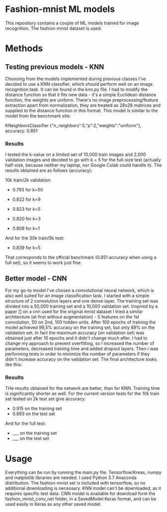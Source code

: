 # Fashion-mnist ML models

This repository contains a couple of ML models trained for image recognition. 
The fashion-mnist dataset is used. 

# Methods 

## Testing previous models - KNN

Choosing from the models implemented during previous classes I've decided to use
a KNN classifier, which should perform well on an image recognition task.
It can be found in the knn.py file. I had to modify the distance function so that it fits
new data - it's a simple Euclidean distance function, the weights are uniform. There's no image 
preprocessing/feature extraction apart from normalization, 
they are treated as 28x28 matrices and supplied to the distance function in this format.
This model is similar to the model from the benchmark site:

KNeighborsClassifier {"n_neighbors":5,"p":2,"weights":"uniform"}, accuracy: 0.851  

### Results

I tested the k-value on a limited set of 10,000 train images and 2,000 validation images
and decided to go with k = 5 for the full-size test (actually half-size, because neither my laptop, nor Google Colab could handle it). 
The results obtained are as follows (accuracy):

10k train/2k validation:

- 0.793 for k=50

- 0.822 for k=9

- 0.823 for k=5

- 0.820 for k=3

- 0.808 for k=1

And for the 30k train/5k test:

- 0.839 for k=5

That corresponds to the official benchmark (0.851 accuracy when using a full set), so it seems to work just fine.

## Better model - CNN

For my go-to model I've chosen a convolutional neural network, which is also well suited for an image 
classification task. I started with a simple structure of 2 convolution layers and one dense layer. The training 
set was divided into a 50,000 training set and a 10,000 validation set. Inspired by a paper [] on a cnn used 
for the original mnist dataset I tried a similar architecture (at first without augmentation) - 5 features on the 1st convolution, 50 on 2nd,
100 hidden units. After 100 epochs of training the model achieved 99,5% accuracy on the training set, but only
89% on the validation set. In fact the maximum accuracy (on validation set) was obtained just after 10 epochs
and it didn't change much after. I had to change my approach to prevent overfitting, so I increased the number of parameters, 
decreased training time and added dropout layers. Then i was performing tests in order to minimize the number of 
parameters if they didn't increase accuracy on the validation set. The final architecture looks like this:

### Results

THe results obtained for the network are better, than for KNN. Training time is significantly shorter as well.
For the current version tests for the 10k train set tested on 2k test set give accuracy:

- 0.915 on the training set
- 0.893 on the test set

And for the full test:

- ___ on the training set
- ___ on the test set

# Usage 

Everything can be run by running the main.py file. Tensorflow/Kreas, numpy and matplotlib libraries
are needed. I used Python 3.7 Anaconda distribution. The fashion-mnist set is included with tensorflow, 
so no additional downloading is necessary. KNN model can't be downloaded, 
as it requires specific test data. CNN model is available for download form the fashion_mnist_conv_net folder,
in a SavedModel Keras format, and can be used easily in Keras as any other saved model.
